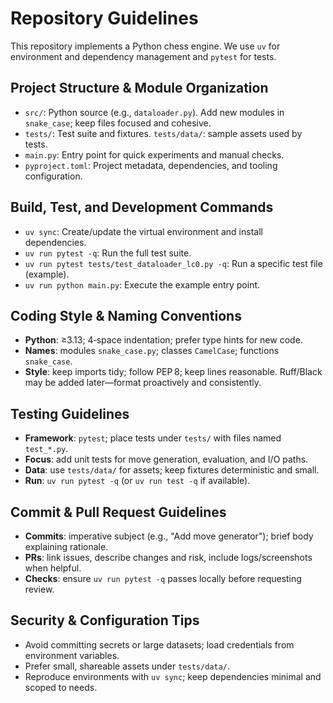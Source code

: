 # Repository Guidelines

This repository implements a Python chess engine. We use `uv` for environment and dependency management and `pytest` for tests.

## Project Structure & Module Organization
- `src/`: Python source (e.g., `dataloader.py`). Add new modules in `snake_case`; keep files focused and cohesive.
- `tests/`: Test suite and fixtures. `tests/data/`: sample assets used by tests.
- `main.py`: Entry point for quick experiments and manual checks.
- `pyproject.toml`: Project metadata, dependencies, and tooling configuration.

## Build, Test, and Development Commands
- `uv sync`: Create/update the virtual environment and install dependencies.
- `uv run pytest -q`: Run the full test suite.
- `uv run pytest tests/test_dataloader_lc0.py -q`: Run a specific test file (example).
- `uv run python main.py`: Execute the example entry point.

## Coding Style & Naming Conventions
- **Python**: ≥3.13; 4‑space indentation; prefer type hints for new code.
- **Names**: modules `snake_case.py`; classes `CamelCase`; functions `snake_case`.
- **Style**: keep imports tidy; follow PEP 8; keep lines reasonable. Ruff/Black may be added later—format proactively and consistently.

## Testing Guidelines
- **Framework**: `pytest`; place tests under `tests/` with files named `test_*.py`.
- **Focus**: add unit tests for move generation, evaluation, and I/O paths.
- **Data**: use `tests/data/` for assets; keep fixtures deterministic and small.
- **Run**: `uv run pytest -q` (or `uv run test -q` if available).

## Commit & Pull Request Guidelines
- **Commits**: imperative subject (e.g., "Add move generator"); brief body explaining rationale.
- **PRs**: link issues, describe changes and risk, include logs/screenshots when helpful.
- **Checks**: ensure `uv run pytest -q` passes locally before requesting review.

## Security & Configuration Tips
- Avoid committing secrets or large datasets; load credentials from environment variables.
- Prefer small, shareable assets under `tests/data/`.
- Reproduce environments with `uv sync`; keep dependencies minimal and scoped to needs.
